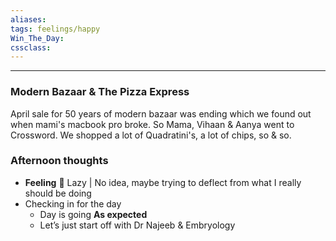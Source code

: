 ```yaml
---
aliases:  
tags: feelings/happy 
Win_The_Day:  
cssclass:
---
```

---
### Modern Bazaar & The Pizza Express
April sale for 50 years of modern bazaar was ending which we found out when mami's macbook pro broke.
So Mama, Vihaan & Aanya went to Crossword. We shopped a lot of Quadratini's, a lot of chips, so & so.

### Afternoon thoughts
- **Feeling** 😤 Lazy | No idea, maybe trying to deflect from what I really should be doing
- Checking in for the day
	- Day is going **As expected**
	- Let’s just start off with Dr Najeeb & Embryology

